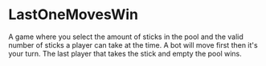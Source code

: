 # LastOneMovesWin
A game where you select the amount of sticks in the pool and the valid number of sticks a player can take at the time. A bot will move first then it's your turn. The last player that takes the stick and empty the pool wins.
